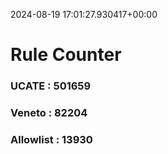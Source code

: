 2024-08-19 17:01:27.930417+00:00
# Rule Counter 
 ### UCATE : 501659

 ### Veneto : 82204

 ### Allowlist : 13930